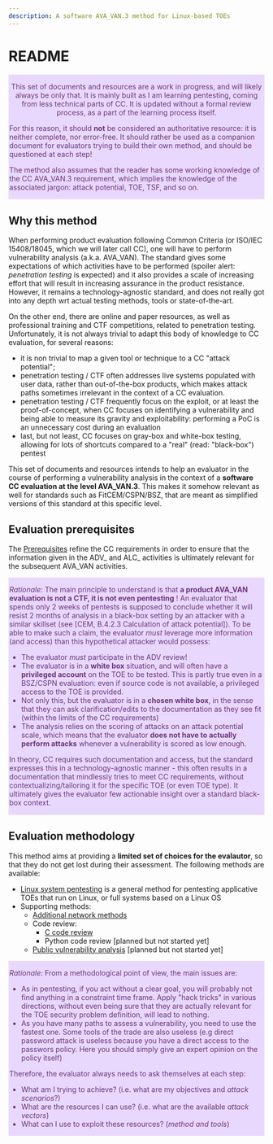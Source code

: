 ```yaml
---
description: A software AVA_VAN.3 method for Linux-based TOEs
---
```


# README

<div class="warning" style='padding:0.1em; background-color:#E9D8FD; color:#69337A'>
<span>
<p style='margin-top:1em; text-align:center'>
This set of documents and resources are a work in progress, and will likely always be only that. It is mainly built as I am learning pentesting, coming from less technical parts of CC. It is updated without a formal review process, as a part of the learning process itself.

For this reason, it should **not** be considered an authoritative resource: it is neither complete, nor error-free. It should rather be used as a companion document for evaluators trying to build their own method, and should be questioned at each step!

The method also assumes that the reader has some working knowledge of the CC AVA\_VAN.3 requirement, which implies the knowledge of the associated jargon: attack potential, TOE, TSF, and so on.
</p></span>
</div>

## Why this method

When performing product evaluation following Common Criteria (or ISO/IEC 15408/18045, which we will later call CC), one will have to perform vulnerability analysis (a.k.a. AVA\_VAN). The standard gives some expectations of which activities have to be performed (spoiler alert: _penetration testing_ is expected) and it also provides a scale of increasing effort that will result in increasing assurance in the product resistance. However, it remains a technology-agnostic standard, and does not really got into any depth wrt actual testing methods, tools or state-of-the-art.

On the other end, there are online and paper resources, as well as professional training and CTF competitions, related to penetration testing. Unfortunately, it is not always trivial to adapt this body of knowledge to CC evaluation, for several reasons:

 - it is non trivial to map a given tool or technique to a CC "attack potential";
 - penetration testing / CTF often addresses live systems populated with user data, rather than out-of-the-box products, which makes attack paths sometimes irrelevant in the context of a CC evaluation.
 - penetration testing / CTF frequently focus on the exploit, or at least the proof-of-concept, when CC focuses on identifying a vulnerability and being able to measure its gravity and exploitability: performing a PoC is an unnecessary cost during an evaluation
 - last, but not least, CC focuses on gray-box and white-box testing, allowing for lots of shortcuts compared to a "real" (read: "black-box") pentest

This set of documents and resources intends to help an evaluator in the course of performing a vulnerability analysis in the context of a **software CC evaluation at the level AVA\_VAN.3**. This makes it somehow relevant as well for standards such as FitCEM/CSPN/BSZ, that are meant as simplified versions of this standard at this specific level.

## Evaluation prerequisites
The [Prerequisites](Linux\_pentest/0\_Prerequisites.md) refine the CC requirements  in order to ensure that the information given in the ADV\_ and ALC\_ activities is ultimately relevant for the subsequent AVA\_VAN activities.

<div class="warning" style='padding:0.1em; background-color:#E9D8FD; color:#69337A'>

*Rationale:*
The main principle to understand is that **a product AVA\_VAN evaluation is not a CTF, it is not even pentesting** ! An evaluator that spends only 2 weeks of pentests is supposed to conclude whether it will resist 2 months of analysis in a black-box setting by an attacker with a similar skillset (see \[CEM, B.4.2.3 Calculation of attack potential]). To be able to make such a claim, the evaluator _must_ leverage more information (and access) than this hypothetical  attacker would possess:&#x20;

 - The evaluator _must_ participate in the ADV review! &#x20;
 - The evaluator is in a **white box** situation, and will often have a **privileged account** on the TOE to be tested. This is partly true even in a BSZ/CSPN evaluation: even if source code is not available, a privileged access to the TOE is provided.
 - Not only this, but the evaluator is in a **chosen white box**, in the sense that they can ask clarification/edits to the documentation as they see fit (within the limits of the CC requirements)
 - The analysis relies on the scoring of attacks on an attack potential scale, which means that the evaluator **does not have to actually perform attacks** whenever a vulnerability is scored as low enough.

In theory, CC requires such documentation and access, but the standard expresses this in a technology-agnostic manner - this often results in a documentation that mindlessly tries to meet CC requirements, without contextualizing/tailoring it for the specific TOE (or even TOE type). It ultimately gives the evaluator few actionable insight over a standard black-box context.
</div>


## Evaluation methodology

This method aims at providing a **limited set of choices for the evalautor**, so that they do not get lost during their assessment. The following methods are available:

 - [Linux system pentesting](Linux\_pentest/1\_Linux\_system\_pentesting.md) is a general method for pentesting applicative TOEs that run on Linux, or full systems based on a Linux OS
 - Supporting methods:
   - [Additional network methods](Linux_pentest/2_Additional_network_methods.md)
   - Code review:
     - [C code review](Linux\_pentest/Code\_review/C\_code\_review\_VAN3.md)
     - Python code review \[planned but not started yet]
   - [Public vulnerability analysis](\_1\_Public\_vulnerability\_analysis/Public\_vulnerability\_analysis\_101.md) \[planned but not started yet]

<div class="warning" style='padding:0.1em; background-color:#E9D8FD; color:#69337A'>

*Rationale:*
From a methodological point of view, the main issues are:

 - As in pentesting, if you act without a clear goal, you will probably not find anything in a constraint time frame. Apply "hack tricks" in various directions, without even being sure that they are actually relevant for the TOE security problem definition, will lead to nothing.
 - As you have many paths to assess a vulnerability, you need to use the fastest one. Some tools of the trade are also useless (e.g direct password attack is useless because you have a direct access to the passwors policy. Here you should simply give an expert opinion on the policy itself)

Therefore, the evaluator always needs to ask themselves at each step:

 - What am I trying to achieve? (i.e. what are my objectives and _attack scenarios_?)
 - What are the resources I can use? (i.e. what are the available _attack vectors_)
 - What can I use to exploit these resources? (_method and tools_)
</div>
